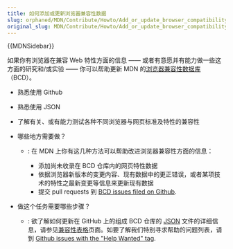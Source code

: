 ```yaml
---
title: 如何添加或更新浏览器兼容性数据
slug: orphaned/MDN/Contribute/Howto/Add_or_update_browser_compatibility_data
original_slug: MDN/Contribute/Howto/Add_or_update_browser_compatibility_data
---
```

{{MDNSidebar}}

如果你有浏览器在兼容 Web 特性方面的信息 —— 或者有意愿并有能力做一些这方面的研究和/或实验 —— 你可以帮助更新 MDN 的[浏览器兼容性数据库](https://github.com/mdn/browser-compat-data/)（BCD）。

- 熟悉使用 Github
- 熟悉使用 JSON
- 了解有关、或有能力测试各种不同浏览器与网页标准及特性的兼容性
- 哪些地方需要做？

  - : 在 MDN 上你有这几种方法可以帮助改进浏览器兼容性方面的信息：

    - 添加尚未收录在 BCD 仓库内的网页特性数据
    - 依据浏览器新版本的变更内容、现有数据中的更正错误，或者某项技术的特性之最新变更等信息来更新现有数据
    - 提交 pull requests 到 [BCD issues filed on Github](https://github.com/mdn/browser-compat-data/issues).

- 做这个任务需要哪些步骤？
  - : 欲了解如何更新在 GitHub 上的组成 BCD 仓库的 [JSON](/en-US/docs/Glossary/JSON) 文件的详细信息，请参见[兼容性表格](/en-US/docs/MDN/Contribute/Structures/Compatibility_tables)页面。如要了解我们特别寻求帮助的问题列表，请到 [Github issues with the "Help Wanted" tag](https://github.com/mdn/browser-compat-data/issues?q=is%3Aissue+is%3Aopen+label%3A%22help+wanted%22).
